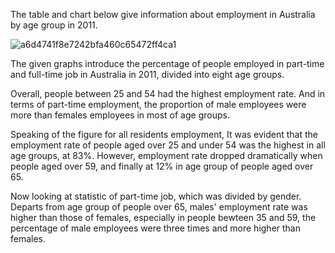 The table and chart below give information about employment in Australia by age group in 2011.

![a6d4741f8e7242bfa460c65472ff4ca1](https://daxue-oss.koocdn.com/upload/ti/sardine/2512000-2513000/2512400/a6d4741f8e7242bfa460c65472ff4ca1.png)

The given graphs introduce the percentage of people employed in part-time and full-time job in Australia in 2011, divided into eight age groups.

Overall, people between 25 and 54 had the highest employment rate. And in terms of part-time employment, the proportion of male employees were more than females employees in most of age groups.

Speaking of the figure for all residents employment, It was evident that the employment rate of people aged over 25 and under 54 was the highest in all age groups, at 83%. However, employment rate dropped dramatically when people aged over 59, and finally at 12% in age group of people aged over 65.

Now looking at statistic of part-time job, which was divided by gender. Departs from age group of people over 65, males' employment rate was higher than those of females, especially in people bewteen 35 and 59, the percentage of male employees were three times and more higher than females.